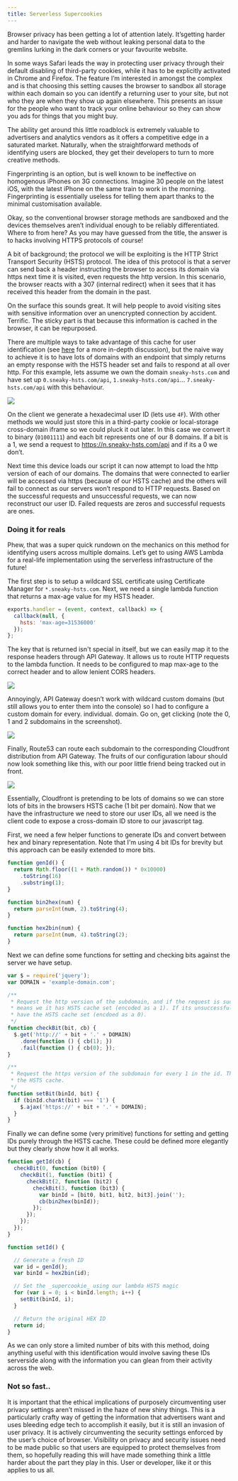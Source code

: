 ```yaml
---
title: Serverless Supercookies
---
```


Browser privacy has been getting a lot of attention lately. It’sgetting
harder and harder to navigate the web without leaking personal data to
the gremlins lurking in the dark corners or your favourite website.

In some ways Safari leads the way in protecting user privacy through their
default disabling of third-party cookies, while it has to be explicitly
activated in Chrome and Firefox. The feature I’m interested in amongst
the complex and is that choosing this setting causes the browser to
sandbox all storage within each domain so you can identify a returning
user to your site, but not who they are when they show up again elsewhere.
This presents an issue for the people who want to track your online
behaviour so they can show you ads for things that you might buy.

The ability get around this little roadblock is extremely valuable to
advertisers and analytics vendors as it offers a competitive edge in
a saturated market. Naturally, when the straightforward methods of
identifying users are blocked, they get their developers to turn to more
creative methods.

Fingerprinting is an option, but is well known to be ineffective on
homogenous iPhones on 3G connections. Imagine 30 people on the latest iOS,
with the latest iPhone on the same train to work in the morning.
Fingerprinting is essentially useless for telling them apart thanks
to the minimal customisation available.

Okay, so the conventional browser storage methods are sandboxed and the
devices themselves aren’t individual enough to be reliably differentiated.
Where to from here? As you may have guessed from the title, the answer is
to hacks involving HTTPS protocols of course!

A bit of background; the protocol we will be exploiting is the HTTP Strict
Transport Security (HSTS) protocol. The idea of this protocol is that a server
can send back a header instructing the browser to access its domain via https
next time it is visited, even requests the http version. In this scenario, the
browser reacts with a 307 (internal redirect) when it sees that it has
received this header from the domain in the past.

On the surface this sounds great. It will help people to avoid visiting sites
with sensitive information over an unencrypted connection by accident. Terrific.
The sticky part is that because this information is cached in the browser, it
can be repurposed.

There are multiple ways to take advantage of this cache for user identification
(see [here](http://www.radicalresearch.co.uk/lab/hstssupercookies/) for a more
in-depth discussion), but the naive way to achieve it is to have lots of domains
with an endpoint that simply returns an empty response with the HSTS header
set and fails to respond at all over http. For this example, lets assume we own 
the domain `sneaky-hsts.com` and have set up `0.sneaky-hsts.com/api`,
`1.sneaky-hsts.com/api`... `7.sneaky-hsts.com/api` with this behaviour.

![](/images/architecture.png)

On the client we generate a hexadecimal user ID (lets use `4F`). With other methods
we would just store this in a third-party cookie or local-storage cross-domain
iframe so we could pluck it out later. In this case we convert it to binary
(`01001111`) and each bit represents one of our 8 domains. If a bit is a 1, we
send a request to https://n.sneaky-hsts.com/api and if its a 0 we don’t.

Next time this device loads our script it can now attempt to load the http version
of each of our domains. The domains that were connected to earlier will be
accessed via https (because of our HSTS cache) and the others will fail to connect
as our servers won’t respond to HTTP requests. Based on the successful requests
and unsuccessful requests, we can now reconstruct our user ID. Failed requests
are zeros and successful requests are ones.

### Doing it for reals

Phew, that was a super quick rundown on the mechanics on this method for
identifying users across multiple domains. Let’s get to using AWS Lambda
for a real-life implementation using the serverless infrastructure of
the future!

The first step is to setup a wildcard SSL certificate using Certificate
Manager for `*.sneaky-hsts.com`. Next, we need a single lambda function
that returns a max-age value for my HSTS header.

```js
exports.handler = (event, context, callback) => {
  callback(null, {
    hsts: 'max-age=31536000'
  });
};
```

The key that is returned isn't special in itself, but we can easily map it
to the response headers through API Gateway. It allows us to route HTTP
requests to the lambda function. It needs to be configured to map max-age
to the correct header and to allow lenient CORS headers.

![](/images/headers.png)

Annoyingly, API Gateway doesn’t work with wildcard custom domains (but still
allows you to enter them into the console) so I had to configure a custom
domain for every. individual. domain. Go on, get clicking (note the 0, 1
and 2 subdomains in the screenshot).

![](/images/routes.png)

Finally, Route53 can route each subdomain to the corresponding Cloudfront
distribution from API Gateway. The fruits of our configuration labour
should now look something like this, with our poor little friend being tracked
out in front.

![](/images/architecture.png)

Essentially, Cloudfront is pretending to be lots of domains so we can store
lots of bits in the browsers HSTS cache (1 bit per domain). Now that we have
the infrastructure we need to store our user IDs, all we need is the client
code to expose a cross-domain ID store to our javascript tag.

First, we need a few helper functions to generate IDs and convert between hex and
binary representation. Note that I'm using 4 bit IDs for brevity but this approach
can be easily extended to more bits.

```js
function genId() {
  return Math.floor((1 + Math.random()) * 0x10000)
    .toString(16)
    .substring(1);
}

function bin2hex(num) {
  return parseInt(num, 2).toString(4);
}

function hex2bin(num) {
  return parseInt(num, 4).toString(2);
}
```

Next we can define some functions for setting and checking bits against the server
we have setup.

```js
var $ = require('jquery');
var DOMAIN = 'example-domain.com';

/**
 * Request the http version of the subdomain, and if the request is successful it
 * means we it has HSTS cache set (encoded as a 1). If its unsuccessful, it doesn't
 * have the HSTS cache set (encdoed as a 0).
 */
function checkBit(bit, cb) {
  $.get('http://' + bit + '.' + DOMAIN)
    .done(function () { cb(1); })
    .fail(function () { cb(0); });
}

/**
 * Request the https version of the subdomain for every 1 in the id. This will set
 * the HSTS cache.
 */
function setBit(binId, bit) {
  if (binId.charAt(bit) === '1') {
    $.ajax('https://' + bit + '.' + DOMAIN);
  }
}
```

Finally we can define some (very primitive) functions for setting and getting IDs
purely through the HSTS cache. These could be defined more elegantly but they clearly
show how it all works.

```js
function getId(cb) {
  checkBit(0, function (bit0) {
    checkBit(1, function (bit1) {
      checkBit(2, function (bit2) {
        checkBit(3, function (bit3) {
          var binId = [bit0, bit1, bit2, bit3].join('');
          cb(bin2hex(binId));
        });
      });
    });
  });
}

function setId() {

  // Generate a fresh ID
  var id = genId();
  var binId = hex2bin(id);

  // Set the _supercookie_ using our lambda HSTS magic
  for (var i = 0; i < binId.length; i++) {
    setBit(binId, i);
  }

  // Return the original HEX ID
  return id;
}
```

As we can only store a limited number of bits with this method, doing anything
useful with this identification would involve saving these IDs serverside
along with the information you can glean from their activity across the web.

### Not so fast..

It is important that the ethical implications of purposely circumventing user
privacy settings aren’t missed in the haze of new shiny things. This is a
particularly crafty way of getting the information that advertisers want
and uses bleeding edge tech to accomplish it easily, but it is still an
invasion of user privacy. It is actively circumventing the security settings
enforced by the user’s choice of browser. Visibility on privacy and security
issues need to be made public so that users are equipped to protect themselves
from them, so hopefully reading this will have made something think a little
harder about the part they play in this. User or developer, like it or this
applies to us all.

